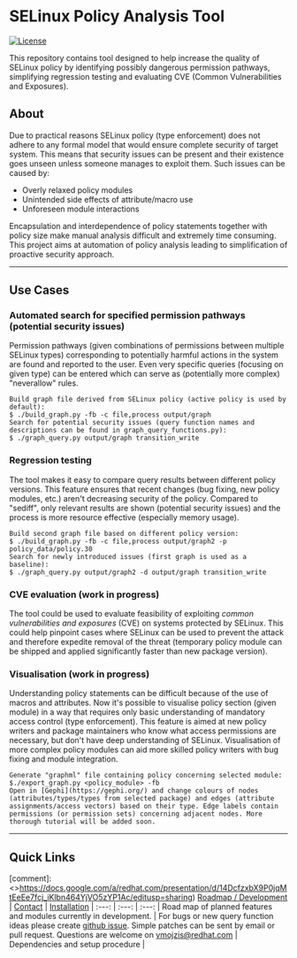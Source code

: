 # SELinux Policy Analysis Tool

[![License](https://img.shields.io/github/license/dkopecek/usbguard.svg)](https://github.com/vmojzis/sepolicy_analysis/blob/master/COPYING.txt)

This repository contains tool designed to help increase the quality of SELinux policy by identifying possibly dangerous permission pathways, simplifying regression testing and evaluating CVE (Common Vulnerabilities and Exposures).

## About
Due to practical reasons SELinux policy (type enforcement) does not adhere to any formal model that would ensure complete security of target system. This means that security issues can be present and their existence goes unseen unless someone manages to exploit them. Such issues can be caused by:
* Overly relaxed policy modules
* Unintended side effects of attribute/macro use
* Unforeseen module interactions

Encapsulation and interdependence of policy statements together with policy size make manual analysis difficult and extremely time consuming. This project aims at automation of policy analysis leading to simplification of proactive security approach.

***

## Use Cases
### Automated search for specified permission pathways (potential security issues)

Permission pathways (given combinations of permissions between multiple SELinux types) corresponding to potentially harmful actions in the system are found and reported to the user. Even very specific queries (focusing on given type) can be entered which can serve as (potentially more complex) "neverallow" rules.


    Build graph file derived from SELinux policy (active policy is used by default):
    $ ./build_graph.py -fb -c file,process output/graph
    Search for potential security issues (query function names and descriptions can be found in graph_query_functions.py):
    $ ./graph_query.py output/graph transition_write

### Regression testing
The tool makes it easy to compare query results between different policy versions. This feature ensures that recent changes (bug fixing, new policy modules, etc.) aren't decreasing security of the policy. Compared to "sediff", only relevant results are shown (potential security issues) and the process is more resource effective (especially memory usage).

    Build second graph file based on different policy version:
    $ ./build_graph.py -fb -c file,process output/graph2 -p policy_data/policy.30
    Search for newly introduced issues (first graph is used as a baseline):
    $ ./graph_query.py output/graph2 -d output/graph transition_write

### CVE evaluation (work in progress)
The tool could be used to evaluate feasibility of exploiting *common vulnerabilities and exposures* (CVE) on systems protected by SELinux. This could help pinpoint cases where SELinux can be used to prevent the attack and therefore expedite removal of the threat (temporary policy module can be shipped and applied significantly faster than new package version).

### Visualisation (work in progress)
Understanding policy statements can be difficult because of the use of macros and attributes. Now it's possible to visualise policy section (given module) in a way that requires only basic understanding of mandatory access control (type enforcement). This feature is aimed at new policy writers and package maintainers who know what access permissions are necessary, but don't have deep understanding of SELinux. Visualisation of more complex policy modules can aid more skilled policy writers with bug fixing and module integration. 

    Generate "graphml" file containing policy concerning selected module:
    $./export_graph.py <policy_module> -fb
    Open in [Gephi](https://gephi.org/) and change colours of nodes (attributes/types/types from selected package) and edges (attribute assignments/access vectors) based on their type. Edge labels contain permissions (or permission sets) concerning adjacent nodes. More thorough tutorial will be added soon.

***

## Quick Links
[comment]: <>https://docs.google.com/a/redhat.com/presentation/d/14DcfzxbX9P0jqMtEeEe7fcj_iKlbn464YjVO5zYP1Ac/editusp=sharing) 
 [Roadmap / Development](https://github.com/vmojzis/sepolicy_analysis/wiki/Roadmap) | [Contact](mailto:vmojzis@redhat.com) | [Installation](https://github.com/vmojzis/sepolicy_analysis/wiki/Installation) |
 :---: | :---: | :---: |
Road map of planned features and modules currently in development. | For bugs or new query function ideas please create [github issue](https://github.com/vmojzis/sepolicy_analysis/issues). Simple patches can be sent by email or pull request. Questions are welcome on [vmojzis@redhat.com](mailto:vmojzis@redhat.com) | Dependencies and setup procedure | 
